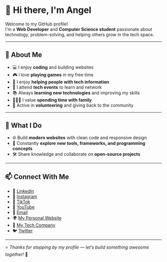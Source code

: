 # 👋 Hi there, I'm Angel  

Welcome to my GitHub profile!  
I'm a **Web Developer** and **Computer Science student** passionate about technology, problem-solving, and helping others grow in the tech space.  

---

## 🌟 About Me  
- 💻 I enjoy **coding** and building websites  
- 🎮 I love **playing games** in my free time  
- 🤝 I enjoy **helping people with tech information**  
- 📅 I attend **tech events** to learn and network  
- 📚 Always **learning new technologies** and improving my skills  
- 👨‍👩‍👧 I value **spending time with family**  
- 🙌 Active in **volunteering** and giving back to the community  

---

## 🚀 What I Do  
- 🌐 Build **modern websites** with clean code and responsive design  
- 📖 Constantly **explore new tools, frameworks, and programming concepts**  
- 🛠️ Share knowledge and collaborate on **open-source projects**  

---

## 📫 Connect With Me  
- 💼 [LinkedIn](https://www.linkedin.com/in/angel-maile-76317b369/)
- 📸 [Instagram](https://www.instagram.com/angelmailee/)
- 🎥 [TikTok](https://www.tiktok.com/@angelmaile)
- 🔴 [YouTube](https://www.youtube.com/@angelmailey)
- 📧 [Email](mailto:info@angelmaile.com)  
- 🌍 [My Personal Website](https://www.angelmaile.com)
- 💼 [My Tech Company](https://www.wely.co.za)
- 🐦 [Twitter](https://x.com/angelmailee)  

---

⭐ *Thanks for stopping by my profile — let’s build something awesome together!* 🚀
